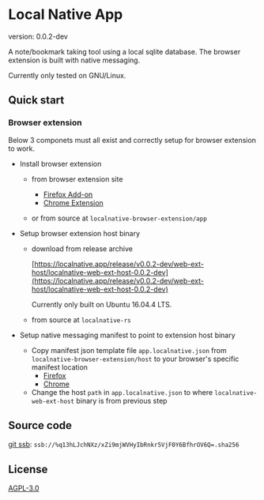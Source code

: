 # Local Native App
version: 0.0.2-dev

A note/bookmark taking tool using a local sqlite database. The browser extension is built with native messaging.

Currently only tested on GNU/Linux.


## Quick start

### Browser extension

Below 3 componets must all exist and correctly setup for browser extension to work.

- Install browser extension

  - from browser extension site
    - [Firefox Add-on](https://addons.mozilla.org/addon/localnative/)
    - [Chrome Extension](https://chrome.google.com/webstore/detail/local-native/oclkmkeameccmgnajgogjlhdjeaconnb)

  - or from source at `localnative-browser-extension/app`

- Setup browser extension host binary
    - download from release archive

        [https://localnative.app/release/v0.0.2-dev/web-ext-host/localnative-web-ext-host-0.0.2-dev](https://localnative.app/release/v0.0.2-dev/web-ext-host/localnative-web-ext-host-0.0.2-dev)

        Currently only built on Ubuntu 16.04.4 LTS.
    - from source at `localnative-rs`

- Setup native messaging manifest to point to extension host binary

    - Copy manifest json template file `app.localnative.json` from `localnative-browser-extension/host` to your browser's specific manifest location
        - [Firefox](https://developer.mozilla.org/en-US/Add-ons/WebExtensions/Native_manifests#Manifest_location)
        - [Chrome](https://developer.chrome.com/extensions/nativeMessaging#native-messaging-host-location)
    - Change the host `path` in `app.localnative.json` to where `localnative-web-ext-host` binary is from previous step

## Source code
[git ssb](http://localhost:7718/%q13hLJchNXz/xZi9mjWVHyIbRnkr5VjF0Y6BfhrOV6Q=.sha256): `ssb://%q13hLJchNXz/xZi9mjWVHyIbRnkr5VjF0Y6BfhrOV6Q=.sha256`

## License
[AGPL-3.0](https://www.gnu.org/licenses/agpl-3.0.en.html)

